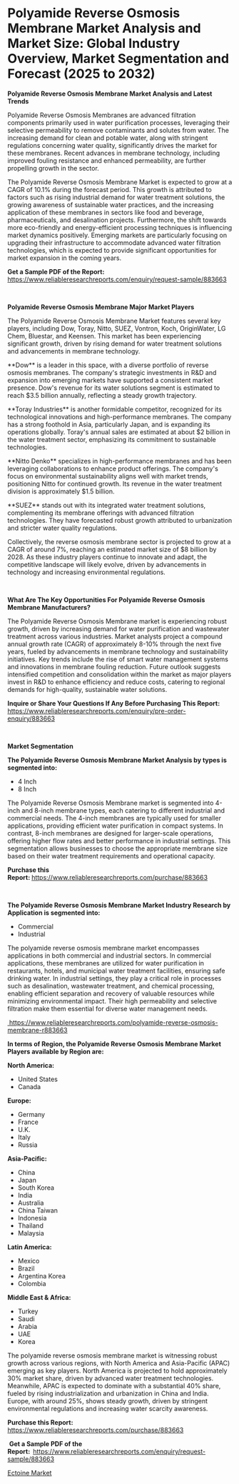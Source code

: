 <p><h1>Polyamide Reverse Osmosis Membrane Market Analysis and Market Size: Global Industry Overview, Market Segmentation and Forecast (2025 to 2032)</h1></p><p><strong>Polyamide Reverse Osmosis Membrane Market Analysis and Latest Trends</strong></p>
<p><p>Polyamide Reverse Osmosis Membranes are advanced filtration components primarily used in water purification processes, leveraging their selective permeability to remove contaminants and solutes from water. The increasing demand for clean and potable water, along with stringent regulations concerning water quality, significantly drives the market for these membranes. Recent advances in membrane technology, including improved fouling resistance and enhanced permeability, are further propelling growth in the sector.</p><p>The Polyamide Reverse Osmosis Membrane Market is expected to grow at a CAGR of 10.1% during the forecast period. This growth is attributed to factors such as rising industrial demand for water treatment solutions, the growing awareness of sustainable water practices, and the increasing application of these membranes in sectors like food and beverage, pharmaceuticals, and desalination projects. Furthermore, the shift towards more eco-friendly and energy-efficient processing techniques is influencing market dynamics positively. Emerging markets are particularly focusing on upgrading their infrastructure to accommodate advanced water filtration technologies, which is expected to provide significant opportunities for market expansion in the coming years.</p></p>
<p><strong>Get a Sample PDF of the Report:&nbsp;</strong> <a href="https://www.reliableresearchreports.com/enquiry/request-sample/883663?utm_campaign=3360&utm_medium=2&utm_source=Github&utm_content=ia&utm_term=01042025&utm_id=polyamide-reverse-osmosis-membrane">https://www.reliableresearchreports.com/enquiry/request-sample/883663</a></p>
<p>&nbsp;</p>
<p><strong>Polyamide Reverse Osmosis Membrane Major Market Players</strong></p>
<p><p>The Polyamide Reverse Osmosis Membrane Market features several key players, including Dow, Toray, Nitto, SUEZ, Vontron, Koch, OriginWater, LG Chem, Bluestar, and Keensen. This market has been experiencing significant growth, driven by rising demand for water treatment solutions and advancements in membrane technology.</p><p>**Dow** is a leader in this space, with a diverse portfolio of reverse osmosis membranes. The company's strategic investments in R&D and expansion into emerging markets have supported a consistent market presence. Dow's revenue for its water solutions segment is estimated to reach $3.5 billion annually, reflecting a steady growth trajectory.</p><p>**Toray Industries** is another formidable competitor, recognized for its technological innovations and high-performance membranes. The company has a strong foothold in Asia, particularly Japan, and is expanding its operations globally. Toray's annual sales are estimated at about $2 billion in the water treatment sector, emphasizing its commitment to sustainable technologies.</p><p>**Nitto Denko** specializes in high-performance membranes and has been leveraging collaborations to enhance product offerings. The company's focus on environmental sustainability aligns well with market trends, positioning Nitto for continued growth. Its revenue in the water treatment division is approximately $1.5 billion.</p><p>**SUEZ** stands out with its integrated water treatment solutions, complementing its membrane offerings with advanced filtration technologies. They have forecasted robust growth attributed to urbanization and stricter water quality regulations.</p><p>Collectively, the reverse osmosis membrane sector is projected to grow at a CAGR of around 7%, reaching an estimated market size of $8 billion by 2028. As these industry players continue to innovate and adapt, the competitive landscape will likely evolve, driven by advancements in technology and increasing environmental regulations.</p></p>
<p>&nbsp;</p>
<p><strong>What Are The Key Opportunities For Polyamide Reverse Osmosis Membrane Manufacturers?</strong></p>
<p><p>The Polyamide Reverse Osmosis Membrane market is experiencing robust growth, driven by increasing demand for water purification and wastewater treatment across various industries. Market analysts project a compound annual growth rate (CAGR) of approximately 8-10% through the next five years, fueled by advancements in membrane technology and sustainability initiatives. Key trends include the rise of smart water management systems and innovations in membrane fouling reduction. Future outlook suggests intensified competition and consolidation within the market as major players invest in R&D to enhance efficiency and reduce costs, catering to regional demands for high-quality, sustainable water solutions.</p></p>
<p><strong>Inquire or Share Your Questions If Any Before Purchasing This Report:</strong> <a href="https://www.reliableresearchreports.com/enquiry/pre-order-enquiry/883663?utm_campaign=3360&utm_medium=2&utm_source=Github&utm_content=ia&utm_term=01042025&utm_id=polyamide-reverse-osmosis-membrane">https://www.reliableresearchreports.com/enquiry/pre-order-enquiry/883663</a></p>
<p>&nbsp;</p>
<p><strong>Market Segmentation</strong></p>
<p><strong>The Polyamide Reverse Osmosis Membrane Market Analysis by types is segmented into:</strong></p>
<p><ul><li>4 Inch</li><li>8 Inch</li></ul></p>
<p><p>The Polyamide Reverse Osmosis Membrane market is segmented into 4-inch and 8-inch membrane types, each catering to different industrial and commercial needs. The 4-inch membranes are typically used for smaller applications, providing efficient water purification in compact systems. In contrast, 8-inch membranes are designed for larger-scale operations, offering higher flow rates and better performance in industrial settings. This segmentation allows businesses to choose the appropriate membrane size based on their water treatment requirements and operational capacity.</p></p>
<p><strong>Purchase this Report:&nbsp;</strong><a href="https://www.reliableresearchreports.com/purchase/883663?utm_campaign=3360&utm_medium=2&utm_source=Github&utm_content=ia&utm_term=01042025&utm_id=polyamide-reverse-osmosis-membrane">https://www.reliableresearchreports.com/purchase/883663</a></p>
<p>&nbsp;</p>
<p><strong>The Polyamide Reverse Osmosis Membrane Market Industry Research by Application is segmented into:</strong></p>
<p><ul><li>Commercial</li><li>Industrial</li></ul></p>
<p><p>The polyamide reverse osmosis membrane market encompasses applications in both commercial and industrial sectors. In commercial applications, these membranes are utilized for water purification in restaurants, hotels, and municipal water treatment facilities, ensuring safe drinking water. In industrial settings, they play a critical role in processes such as desalination, wastewater treatment, and chemical processing, enabling efficient separation and recovery of valuable resources while minimizing environmental impact. Their high permeability and selective filtration make them essential for diverse water management needs.</p></p>
<p><a href="https://www.reliableresearchreports.com/polyamide-reverse-osmosis-membrane-r883663?utm_campaign=3360&utm_medium=2&utm_source=Github&utm_content=ia&utm_term=01042025&utm_id=polyamide-reverse-osmosis-membrane">&nbsp;https://www.reliableresearchreports.com/polyamide-reverse-osmosis-membrane-r883663</a></p>
<p><strong>In terms of Region, the Polyamide Reverse Osmosis Membrane Market Players available by Region are:</strong></p>
<p>
    <p> <strong> North America: </strong>
        <ul>
            <li>United States</li>
            <li>Canada</li>
        </ul>
        </p> 
    <p> <strong> Europe: </strong>
        <ul>
            <li>Germany</li>
            <li>France</li>
            <li>U.K.</li>
            <li>Italy</li>
            <li>Russia</li>
        </ul>
        </p> 
    <p> <strong> Asia-Pacific: </strong>
        <ul>
            <li>China</li>
            <li>Japan</li>
            <li>South Korea</li>
            <li>India</li>
            <li>Australia</li>
            <li>China Taiwan</li>
            <li>Indonesia</li>
            <li>Thailand</li>
            <li>Malaysia</li>
        </ul>
        </p> 
    <p> <strong> Latin America: </strong>
        <ul>
            <li>Mexico</li>
            <li>Brazil</li>
            <li>Argentina Korea</li>
            <li>Colombia</li>
        </ul>
        </p> 
    <p> <strong> Middle East & Africa: </strong>
        <ul>
            <li>Turkey</li>
            <li>Saudi</li>
            <li>Arabia</li>
            <li>UAE</li>
            <li>Korea</li>
        </ul>
    </p>
    </p>
<p><p>The polyamide reverse osmosis membrane market is witnessing robust growth across various regions, with North America and Asia-Pacific (APAC) emerging as key players. North America is projected to hold approximately 30% market share, driven by advanced water treatment technologies. Meanwhile, APAC is expected to dominate with a substantial 40% share, fueled by rising industrialization and urbanization in China and India. Europe, with around 25%, shows steady growth, driven by stringent environmental regulations and increasing water scarcity awareness.</p></p>
<p><strong>Purchase this Report: </strong><a href="https://www.reliableresearchreports.com/purchase/883663?utm_campaign=3360&utm_medium=2&utm_source=Github&utm_content=ia&utm_term=01042025&utm_id=polyamide-reverse-osmosis-membrane">https://www.reliableresearchreports.com/purchase/883663</a></p>
<p>&nbsp;<strong>Get a Sample PDF of the Report:&nbsp;&nbsp;</strong><a href="https://www.reliableresearchreports.com/enquiry/request-sample/883663?utm_campaign=3360&utm_medium=2&utm_source=Github&utm_content=ia&utm_term=01042025&utm_id=polyamide-reverse-osmosis-membrane">https://www.reliableresearchreports.com/enquiry/request-sample/883663</a></p>
<p><strong></strong></p>
<p><p><a href="https://github.com/ijffseandy/Market-Research-Report-List-1/blob/main/ectoine-market.md?utm_campaign=3360&utm_medium=2&utm_source=Github&utm_content=ia&utm_term=01042025&utm_id=polyamide-reverse-osmosis-membrane">Ectoine Market</a></p></p>
